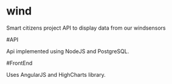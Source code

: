 # wind
Smart citizens project API to display data from our windsensors

#API

Api implemented using NodeJS and PostgreSQL.

#FrontEnd

Uses AngularJS and HighCharts library.

